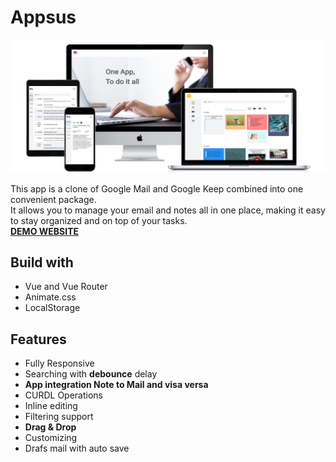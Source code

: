 # Appsus

![all-devices-black](assets/all-devices-black.png)

This app is a clone of Google Mail and Google Keep combined into one convenient package.  
It allows you to manage your email and notes all in one place, making it easy to stay organized and on top of your tasks.  
**[DEMO WEBSITE](https://mirlsmith.github.io/appsus/)**

## Build with

- Vue and Vue Router
- Animate.css
- LocalStorage

## Features

- Fully Responsive
- Searching with **debounce** delay
- **App integration Note to Mail and visa versa**
- CURDL Operations
- Inline editing
- Filtering support
- **Drag & Drop**
- Customizing
- Drafs mail with auto save
